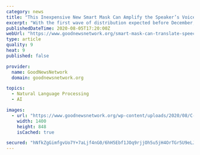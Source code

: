 ```yaml
---
category: news
title: "This Inexpensive New Smart Mask Can Amplify the Speaker’s Voice and Translate Speech into 8 Languages"
excerpt: "With the first wave of distribution expected before December, an individual C-mask will be sold for roughly $40 to $50."
publishedDateTime: 2020-08-05T17:20:00Z
webUrl: "https://www.goodnewsnetwork.org/smart-mask-can-translate-speech-into-8-languages/"
type: article
quality: 9
heat: 9
published: false

provider:
  name: GoodNewsNetwork
  domain: goodnewsnetwork.org

topics:
  - Natural Language Processing
  - AI

images:
  - url: "https://www.goodnewsnetwork.org/wp-content/uploads/2020/08/C-Mask-Donut-Robotics-Released.jpg"
    width: 1400
    height: 848
    isCached: true

secured: "hNfkZgGimfgvUo7Y+7aLjf4nG0/6hH5Ebf1JOq9rjjOh5u5jH4OrTGr5U9eLJVV/Cw0rQWvtuREuB8SdqLYFnWEXUik/jjh/uqhm79E8YrDwLixbewae30CmDar9SED1g3LJHh4m+m2qWZndo1HE6JzQU+Nbp2vseZQD1y7Ub6UU5JLnEwmIHYchtT8NRFw+rsH9hf8CHLAowUm3qz+/Np5hLcph8WSmP25U5qsx0Iz5jEu7ktpk8mqF8ETtFD6xYRfbKEnJe1x30JzxBdQSEjkpgKnP4PZDbPI8W63vvmP3YskGgkgW6YubxzDshJeLQCI80YG16jd4I3+YFN05uw==;ZXoFsZZ8dfcou9LyWglhEA=="
---
```


